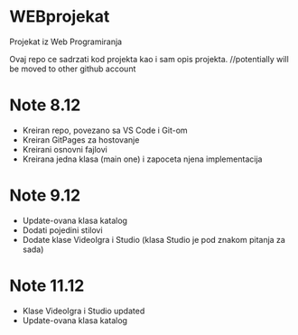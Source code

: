 # WEBprojekat
Projekat iz Web Programiranja

Ovaj repo ce sadrzati kod projekta kao i sam opis projekta.
//potentially will be moved to other github account

# Note 8.12
- Kreiran repo, povezano sa VS Code i Git-om
- Kreiran GitPages za hostovanje
- Kreirani osnovni fajlovi
- Kreirana jedna klasa (main one) i zapoceta njena implementacija

# Note 9.12
- Update-ovana klasa katalog
- Dodati pojedini stilovi
- Dodate klase VideoIgra i Studio (klasa Studio je pod znakom pitanja za sada)

# Note 11.12
- Klase VideoIgra i Studio updated
- Update-ovana klasa katalog